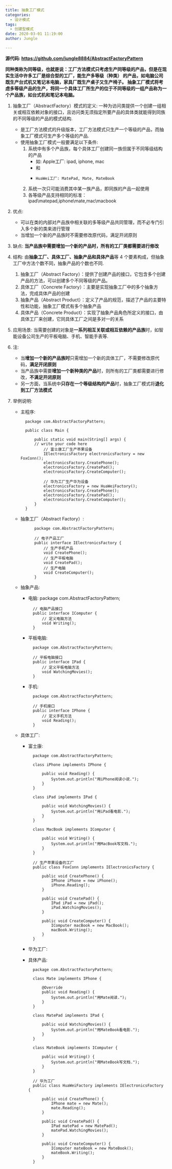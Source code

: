 ```yaml
---
title: 抽象工厂模式
categories:
  - 设计模式
tags:
  - 创建型模式
date: 2020-03-01 11:19:00
author: Jungle

---
```


**源代码: https://github.com/jungle8884/AbstractFactoryPattern**

**同种类称为同等级，也就是说：工厂方法模式只考虑生产同等级的产品，但是在现实生活中许多工厂是综合型的工厂，能生产多等级（种类） 的产品，如电脑公司既生产台式机又笔记本电脑，家具厂既生产桌子又生产椅子。
抽象工厂模式将考虑多等级产品的生产，将同一个具体工厂所生产的位于不同等级的一组产品称为一个产品族，如台式机和笔记本电脑。**

1. 抽象工厂（AbstractFactory）模式的定义: 一种为访问类提供一个创建一组相关或相互依赖对象的接口，且访问类无须指定所要产品的具体类就能得到同族的不同等级的产品的模式结构.
	- 是工厂方法模式的升级版本，工厂方法模式只生产一个等级的产品，而抽象工厂模式可生产多个等级的产品.
	- 使用抽象工厂模式一般要满足以下条件:
		1. 系统中有多个产品族，每个具体工厂创建同一族但属于不同等级结构的产品
			- 如: Apple工厂: ipad, iphone, mac 
			-   和
			-     HuaWei工厂: MatePad, Mate, MateBook
		2. 系统一次只可能消费其中某一族产品，即同族的产品一起使用
		3. 各等级产品支持相同的标准：ipad\matepad,iphone\mate,mac\macbook


2. 优点:
	- 可以在类的内部对产品族中相关联的多等级产品共同管理，而不必专门引入多个新的类来进行管理
	- 当增加一个新的产品族时不需要修改原代码，满足开闭原则

3. 缺点: **当产品族中需要增加一个新的产品时，所有的工厂类都需要进行修改**
4. 结构: 由**抽象工厂、具体工厂、抽象产品和具体产品**等 4 个要素构成，但抽象工厂中方法个数不同，抽象产品的个数也不同.
	1. 抽象工厂（Abstract Factory）：提供了创建产品的接口，它包含多个创建产品的方法，可以创建多个不同等级的产品。
	2. 具体工厂（Concrete Factory）：主要是实现抽象工厂中的多个抽象方法，完成具体产品的创建
	3. 抽象产品（Abstract Product）：定义了产品的规范，描述了产品的主要特性和功能，抽象工厂模式有多个抽象产品
	4. 具体产品（Concrete Product）：实现了抽象产品角色所定义的接口，由具体工厂来创建，它同具体工厂之间是多对一的关系
5. 应用场景: 当需要创建的对象是**一系列相互关联或相互依赖的产品族**时，如智能设备公司生产的平板电脑、手机、智能手表等.
6. 注: 
	- 当**增加一个新的产品族时**只需增加一个新的具体工厂，不需要修改原代码，**满足开闭原则**
	- 当产品族中需要**增加一个新种类的产品**时，则所有的工厂类都需要进行修改，**不满足开闭原则**
	- 另一方面，当系统中**只存在一个等级结构的产品**时，抽象工厂模式将**退化到工厂方法模式**


7. 举例说明:
	- 主程序:
	
			package com.AbstractFactoryPattern;
	
			public class Main {
			
			    public static void main(String[] args) {
				// write your code here
			        // 富士康工厂生产苹果设备
			        IElectronicsFactory electronicsFactory = new FoxConn();
			        electronicsFactory.CreatePhone();
			        electronicsFactory.CreatePad();
			        electronicsFactory.CreateComputer();
			
			        // 华为工厂生产华为设备
			        electronicsFactory = new HuaWeiFactory();
			        electronicsFactory.CreatePhone();
			        electronicsFactory.CreatePad();
			        electronicsFactory.CreateComputer();
			    }
			}

	- 抽象工厂（Abstract Factory）:

				package com.AbstractFactoryPattern;
				
				// 电子产品工厂
				public interface IElectronicsFactory {
				    // 生产手机产品
				    void CreatePhone();
				    // 生产平板电脑
				    void CreatePad();
				    // 生产电脑
				    void CreateComputer();
				}

	- 抽象产品:
		- 电脑:
				package com.AbstractFactoryPattern;
			
				// 电脑产品接口
				public interface IComputer {
				    // 定义电脑方法
				    void Writing();
				}
		
		- 平板电脑:
			
				package com.AbstractFactoryPattern;

				// 平板电脑接口
				public interface IPad {
				    // 定义平板电脑方法
				    void WatchingMovies();
				}
		- 手机:

				package com.AbstractFactoryPattern;

				// 手机接口
				public interface IPhone {
				    // 定义手机方法
				    void Reading();
				}

	- 具体工厂:
		- 富士康: 

				package com.AbstractFactoryPattern;

				class iPhone implements IPhone {
				
				    public void Reading() {
				        System.out.println("用iPhone阅读小说.");
				    }
				}
				
				class iPad implements IPad {
				
				    public void WatchingMovies() {
				        System.out.println("用iPad看电影.");
				    }
				}
				
				class MacBook implements IComputer {
				
				    public void Writing() {
				        System.out.println("用MacBook写文档.");
				    }
				}
				
				// 生产苹果设备的工厂
				public class FoxConn implements IElectronicsFactory {
				
				    public void CreatePhone() {
				        IPhone iPhone = new iPhone();
				        iPhone.Reading();
				    }
				
				    public void CreatePad() { 	
				        IPad iPad = new iPad();
				        iPad.WatchingMovies();
				    }
				
				    public void CreateComputer() {
				        IComputer macBook = new MacBook();
				        macBook.Writing();
				    }
				}

		- 华为工厂:
		- 具体产品: 

				package com.AbstractFactoryPattern;

				class Mate implements IPhone {
				
				    @Override
				    public void Reading() {
				        System.out.println("用Mate阅读.");
				    }
				}
				
				class MatePad implements IPad {
				
				    public void WatchingMovies() {
				        System.out.println("用MateBook看电影.");
				    }
				}
				
				class MateBook implements IComputer {
				
				    public void Writing() {
				        System.out.println("用MateBook写文档.");
				    }
				}
				
				// 华为工厂
				public class HuaWeiFactory implements IElectronicsFactory {
				
				    public void CreatePhone() {
				        IPhone mate = new Mate();
				        mate.Reading();
				    }
				
				    public void CreatePad() {
				        IPad matePad = new MatePad();
				        matePad.WatchingMovies();
				    }
				
				    public void CreateComputer() {
				        IComputer mateBook = new MateBook();
				        mateBook.Writing();
				    }
				}


	
	
		
